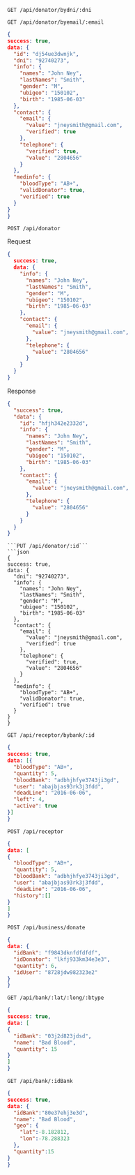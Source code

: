 ```
GET /api/donator/bydni/:dni
```
```
GET /api/donator/byemail/:email
```
```json
{
success: true,
data: {
  "id": "dj54ue3dwnjk",
  "dni": "92740273",
  "info": {
    "names": "John Ney",
    "lastNames": "Smith",
    "gender": "M",
    "ubigeo": "150102",
    "birth": "1985-06-03"
  },
  "contact": {
    "email": {
      "value": "jneysmith@gmail.com",
      "verified": true
    },
    "telephone": {
      "verified": true,
      "value": "2804656"
    }
  },
  "medinfo": {
    "bloodType": "AB+",
    "validDonator": true,
    "verified": true
  }
}
}
```

```
POST /api/donator
```
Request
```json
{
  success: true,
  data: {
    "info": {
      "names": "John Ney",
      "lastNames": "Smith",
      "gender": "M",
      "ubigeo": "150102",
      "birth": "1985-06-03"
    },
    "contact": {
      "email": {
        "value": "jneysmith@gmail.com",
      },
      "telephone": {
        "value": "2804656"
      }
    }
  }
}
```
Response
```json
{
  "success": true,
  "data": {
    "id": "hfjh342e2332d",
    "info": {
      "names": "John Ney",
      "lastNames": "Smith",
      "gender": "M",
      "ubigeo": "150102",
      "birth": "1985-06-03"
    },
    "contact": {
      "email": {
        "value": "jneysmith@gmail.com",
      },
      "telephone": {
        "value": "2804656"
      }
    }
  }
}
```
```
```PUT /api/donator/:id```
```json
{
success: true,
data: {
  "dni": "92740273",
  "info": {
    "names": "John Ney",
    "lastNames": "Smith",
    "gender": "M",
    "ubigeo": "150102",
    "birth": "1985-06-03"
  },
  "contact": {
    "email": {
      "value": "jneysmith@gmail.com",
      "verified": true
    },
    "telephone": {
      "verified": true,
      "value": "2804656"
    }
  },
  "medinfo": {
    "bloodType": "AB+",
    "validDonator": true,
    "verified": true
  }
}
}
```
```GET /api/receptor/bybank/:id```
```json
{
success: true,
data: [{
  "bloodType": "AB+",
  "quantity": 5,
  "bloodBank": "adbhjhfye3743ji3gd",
  "user": "abajbjas93rk3j3fdd",
  "deadLine": "2016-06-06",
  "left": 4,
  "active": true 
}]
}
```
```POST /api/receptor```
```json
{
data: [
{
  "bloodType": "AB+",
  "quantity": 5,
  "bloodBank": "adbhjhfye3743ji3gd",
  "user": "abajbjas93rk3j3fdd",
  "deadLine": "2016-06-06",
  "history":[] 
}
]
}
```
```POST /api/business/donate```
```json
{
data: {
  "idBank": "f9843dknfdfdfdf",
  "idDonator": "lkfj933km34e3e3",
  "quantity": 6,
  "idUser": "8728jdw982323e2"
}
}
```
```GET /api/bank/:lat/:long/:btype```
```json
{
success: true,
data: [
{
  "idBank": "03j2d823jdsd",
  "name": "Bad Blood",
  "quantity": 15
}
]
}
```
```GET /api/bank/:idBank```
```json
{
success: true,
data: {
  "idBank":"80e37ehj3e3d",
  "name": "Bad Blood",
  "geo": {
    "lat":-8.182812,
    "lon":-78.288323
  },
  "quantity":15
}
}
```
